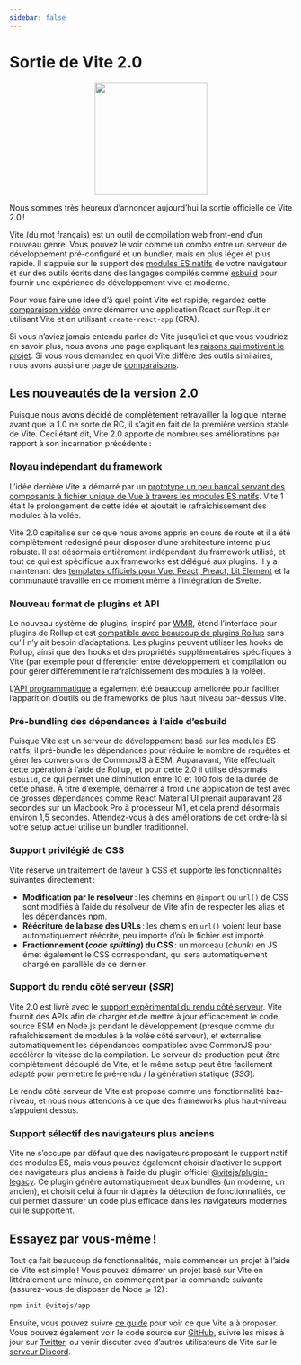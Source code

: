 ```yaml
---
sidebar: false
---
```


# Sortie de Vite 2.0

<p style="text-align:center">
  <img src="/logo.svg" style="height:200px">
</p>

Nous sommes très heureux d’annoncer aujourd’hui la sortie officielle de Vite 2.0 !

Vite (du mot français) est un outil de compilation web front-end d’un nouveau genre. Vous pouvez le voir comme un combo entre un serveur de développement pré-configuré et un bundler, mais en plus léger et plus rapide. Il s’appuie sur le support des [modules ES natifs](https://developer.mozilla.org/fr/docs/Web/JavaScript/Guide/Modules) de votre navigateur et sur des outils écrits dans des langages compilés comme [esbuild](https://esbuild.github.io/) pour fournir une expérience de développement vive et moderne.

Pour vous faire une idée d’à quel point Vite est rapide, regardez cette [comparaison vidéo](https://twitter.com/amasad/status/1355379680275128321) entre démarrer une application React sur Repl.it en utilisant Vite et en utilisant `create-react-app` (CRA).

Si vous n’aviez jamais entendu parler de Vite jusqu’ici et que vous voudriez en savoir plus, nous avons une page expliquant les [raisons qui motivent le projet](https://vitejs.dev/guide/why.html). Si vous vous demandez en quoi Vite diffère des outils similaires, nous avons aussi une page de [comparaisons](https://vitejs.dev/guide/comparisons.html).

## Les nouveautés de la version 2.0

Puisque nous avons décidé de complètement retravailler la logique interne avant que la 1.0 ne sorte de RC, il s’agit en fait de la première version stable de Vite. Ceci étant dit, Vite 2.0 apporte de nombreuses améliorations par rapport à son incarnation précédente :

### Noyau indépendant du framework

L’idée derrière Vite a démarré par un [prototype un peu bancal servant des composants à fichier unique de Vue à travers les modules ES natifs](https://github.com/vuejs/vue-dev-server). Vite 1 était le prolongement de cette idée et ajoutait le rafraîchissement des modules à la volée.

Vite 2.0 capitalise sur ce que nous avons appris en cours de route et il a été complètement redesigné pour disposer d’une architecture interne plus robuste. Il est désormais entièrement indépendant du framework utilisé, et tout ce qui est spécifique aux frameworks est délégué aux plugins. Il y a maintenant des [templates officiels pour Vue, React, Preact, Lit Element](https://github.com/vitejs/vite/tree/main/packages/create-vite) et la communauté travaille en ce moment même à l’intégration de Svelte.

### Nouveau format de plugins et API

Le nouveau système de plugins, inspiré par [WMR](https://github.com/preactjs/wmr), étend l’interface pour plugins de Rollup et est [compatible avec beaucoup de plugins Rollup](https://vite-rollup-plugins.patak.dev/) sans qu’il n’y ait besoin d’adaptations. Les plugins peuvent utiliser les hooks de Rollup, ainsi que des hooks et des propriétés supplémentaires spécifiques à Vite (par exemple pour différencier entre développement et compilation ou pour gérer différemment le rafraîchissement des modules à la volée).

L’[API programmatique](https://vitejs.dev/guide/api-javascript.html) a également été beaucoup améliorée pour faciliter l’apparition d’outils ou de frameworks de plus haut niveau par-dessus Vite.

### Pré-bundling des dépendances à l’aide d’esbuild

Puisque Vite est un serveur de développement basé sur les modules ES natifs, il pré-bundle les dépendances pour réduire le nombre de requêtes et gérer les conversions de CommonJS à ESM. Auparavant, Vite effectuait cette opération à l’aide de Rollup, et pour cette 2.0 il utilise désormais `esbuild`, ce qui permet une diminution entre 10 et 100 fois de la durée de cette phase. À titre d’exemple, démarrer à froid une application de test avec de grosses dépendances comme React Material UI prenait auparavant 28 secondes sur un Macbook Pro à processeur M1, et cela prend désormais environ 1,5 secondes. Attendez-vous à des améliorations de cet ordre-là si votre setup actuel utilise un bundler traditionnel.

### Support privilégié de CSS

Vite réserve un traitement de faveur à CSS et supporte les fonctionnalités suivantes directement :

- **Modification par le résolveur** : les chemins en `@import` ou `url()` de CSS sont modifiés à l’aide du résolveur de Vite afin de respecter les alias et les dépendances npm.
- **Réécriture de la base des URLs** : les chemis en `url()` voient leur base automatiquement réécrite, peu importe d’où le fichier est importé.
- **Fractionnement (_code splitting_) du CSS** : un morceau (_chunk_) en JS émet également le CSS correspondant, qui sera automatiquement chargé en parallèle de ce dernier.

### Support du rendu côté serveur (_SSR_)

Vite 2.0 est livré avec le [support expérimental du rendu côté serveur](https://vitejs.dev/guide/ssr.html). Vite fournit des APIs afin de charger et de mettre à jour efficacement le code source ESM en Node.js pendant le développement (presque comme du rafraîchissement de modules à la volée côté serveur), et externalise automatiquement les dépendances compatibles avec CommonJS pour accélérer la vitesse de la compilation. Le serveur de production peut être complètement découplé de Vite, et le même setup peut être facilement adapté pour permettre le pré-rendu / la génération statique (_SSG_).

Le rendu côté serveur de Vite est proposé comme une fonctionnalité bas-niveau, et nous nous attendons à ce que des frameworks plus haut-niveau s’appuient dessus.

### Support sélectif des navigateurs plus anciens

Vite ne s’occupe par défaut que des navigateurs proposant le support natif des modules ES, mais vous pouvez également choisir d’activer le support des navigateurs plus anciens à l’aide du plugin officiel [@vitejs/plugin-legacy](https://github.com/vitejs/vite/tree/main/packages/plugin-legacy). Ce plugin génère automatiquement deux bundles (un moderne, un ancien), et choisit celui à fournir d’après la détection de fonctionnalités, ce qui permet d’assurer un code plus efficace dans les navigateurs modernes qui le supportent.

## Essayez par vous-même !

Tout ça fait beaucoup de fonctionnalités, mais commencer un projet à l’aide de Vite est simple ! Vous pouvez démarrer un projet basé sur Vite en littéralement une minute, en commençant par la commande suivante (assurez-vous de disposer de Node ⩾ 12) :

```bash
npm init @vitejs/app
```

Ensuite, vous pouvez suivre [ce guide](https://vitejs.dev/guide/) pour voir ce que Vite a à proposer. Vous pouvez également voir le code source sur [GitHub](https://github.com/vitejs/vite), suivre les mises à jour sur [Twitter](https://twitter.com/vite_js), ou venir discuter avec d’autres utilisateurs de Vite sur le [serveur Discord](http://chat.vitejs.dev/).
